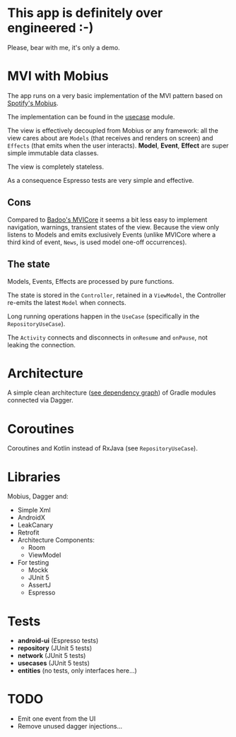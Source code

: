 # This app is definitely over engineered :-)
Please, bear with me, it's only a demo.

# MVI with Mobius
The app runs on a very basic implementation of the MVI pattern based on
[Spotify's Mobius](https://github.com/spotify/mobius/wiki/Concepts#mobius-loop).

The implementation can be found in the [usecase](./usecases/) module.

The view is effectively decoupled from Mobius or any framework:
all the view cares about are `Models` (that receives and renders on screen)
and `Effects` (that emits when the user interacts).
__Model__, __Event__, __Effect__ are super simple immutable data classes.

The view is completely stateless.

As a consequence Espresso tests are very simple and effective.

## Cons
Compared to [Badoo's MVICore](https://github.com/badoo/MVICore) it seems a bit less
easy to implement navigation, warnings, transient states of the view.
Because the view only listens to Models and emits exclusively Events
(unlike MVICore where a third kind of event, `News`, is used model one-off occurrences).

## The state
Models, Events, Effects are processed by pure functions.

The state is stored in the `Controller`, retained in a `ViewModel`, the Controller re-emits the latest `Model` when connects.

Long running operations happen in the `UseCase` (specifically in the
`RepositoryUseCase`).

The `Activity` connects and disconnects in `onResume` and `onPause`,
not leaking the connection.

# Architecture
A simple clean architecture ([see dependency graph](docs/architecture.md)) of Gradle
modules connected via Dagger.

# Coroutines
Coroutines and Kotlin instead of RxJava (see `RepositoryUseCase`).

# Libraries
Mobius, Dagger and:
* Simple Xml
* AndroidX
* LeakCanary
* Retrofit
* Architecture Components:
  * Room
  * ViewModel
* For testing
  * Mockk
  * JUnit 5
  * AssertJ
  * Espresso

# Tests
* __android-ui__ (Espresso tests)
* __repository__ (JUnit 5 tests)
* __network__ (JUnit 5 tests)
* __usecases__ (JUnit 5 tests)
* __entities__ (no tests, only interfaces here...)

# TODO

* Emit one event from the UI
* Remove unused dagger injections...

